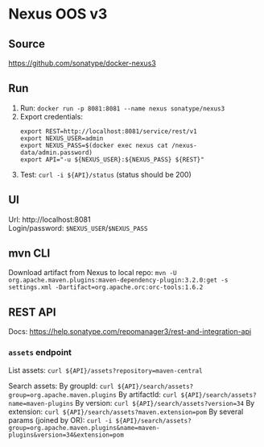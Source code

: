 # Nexus OOS v3

## Source

https://github.com/sonatype/docker-nexus3

## Run

1. Run: `docker run -p 8081:8081 --name nexus sonatype/nexus3`
1. Export credentials:
    ```shell
    export REST=http://localhost:8081/service/rest/v1
    export NEXUS_USER=admin
    export NEXUS_PASS=$(docker exec nexus cat /nexus-data/admin.password)
    export API="-u ${NEXUS_USER}:${NEXUS_PASS} ${REST}"
    ```
1. Test: `curl -i ${API}/status` (status should be 200)

## UI

Url: http://localhost:8081  
Login/password: `$NEXUS_USER`/`$NEXUS_PASS`

## mvn CLI
Download artifact from Nexus to local repo:
`mvn -U org.apache.maven.plugins:maven-dependency-plugin:3.2.0:get -s settings.xml -Dartifact=org.apache.orc:orc-tools:1.6.2`

## REST API

Docs: https://help.sonatype.com/repomanager3/rest-and-integration-api

### `assets` endpoint

List assets: `curl ${API}/assets?repository=maven-central`

Search assets:
By groupId: `curl ${API}/search/assets?group=org.apache.maven.plugins`
By artifactId: `curl ${API}/search/assets?name=maven-plugins`
By version: `curl ${API}/search/assets?version=34`
By extension: `curl ${API}/search/assets?maven.extension=pom`
By several params (joined by OR): `curl -i ${API}/search/assets?group=org.apache.maven.plugins&name=maven-plugins&version=34&extension=pom`
